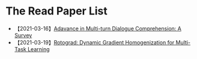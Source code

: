 # The Read Paper List

- 【2021-03-16】[Adavance in Multi-turn Dialogue Comprehension: A Survey](./doc/Adavance_in_Multi-turn_Dialogue_Comprehension_A_Survey.md)
- 【2021-03-19】[Rotograd: Dynamic Gradient Homogenization for Multi-Task Learning](./doc/Rotograd_Dynamic_Gradient_Homogenization_for_Multi-Task_Learning.md)

